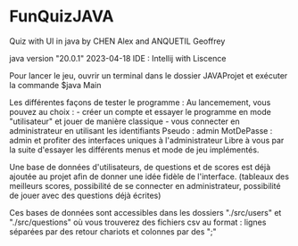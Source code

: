 # FunQuizJAVA
Quiz with UI in java by CHEN Alex and ANQUETIL Geoffrey

java version "20.0.1" 2023-04-18
IDE : Intellij with Liscence

Pour lancer le jeu, ouvrir un terminal dans le dossier JAVAProjet et exécuter la commande $java Main

Les différentes façons de tester le programme :
    Au lancemement, vous pouvez au choix :
    - créer un compte et essayer le programme en mode "utilisateur" et jouer de manière classique 
    - vous connecter en administrateur en utilisant les identifiants Pseudo : admin MotDePasse : admin et profiter des interfaces uniques à l'administrateur
    Libre à vous par la suite d'essayer les différents menus et mode de jeu implémentés.


Une base de données d'utilisateurs, de questions et de scores est déjà ajoutée au projet afin de donner une idée fidèle de l'interface. (tableaux des meilleurs
scores, possibilité de se connecter en administrateur, possibilité de jouer avec des questions déjà écrites)

Ces bases de données sont accessibles dans les dossiers "./src/users" et "./src/questions" où vous trouverez des fichiers csv au format : lignes séparées par des
retour chariots et colonnes par des ";"
